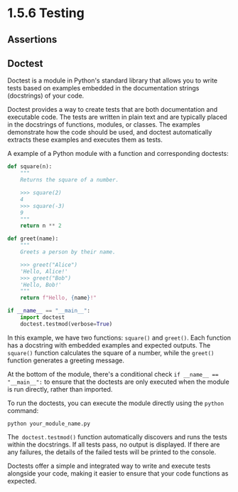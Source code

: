 # 1.5.6   Testing

## Assertions



## Doctest

Doctest is a module in Python's standard library that allows you to write tests based on examples embedded in the documentation strings (docstrings) of your code.

Doctest provides a way to create tests that are both documentation and executable code. The tests are written in plain text and are typically placed in the docstrings of functions, modules, or classes. The examples demonstrate how the code should be used, and doctest automatically extracts these examples and executes them as tests.

A example of a Python module with a function and corresponding doctests:

```python
def square(n):
    """
    Returns the square of a number.

    >>> square(2)
    4
    >>> square(-3)
    9
    """
    return n ** 2

def greet(name):
    """
    Greets a person by their name.

    >>> greet("Alice")
    'Hello, Alice!'
    >>> greet("Bob")
    'Hello, Bob!'
    """
    return f"Hello, {name}!"

if __name__ == "__main__":
    import doctest
    doctest.testmod(verbose=True)
```

In this example, we have two functions: `square()` and `greet()`. Each function has a docstring with embedded examples and expected outputs. The `square()` function calculates the square of a number, while the `greet()` function generates a greeting message.

At the bottom of the module, there's a conditional check `if __name__ == "__main__":` to ensure that the doctests are only executed when the module is run directly, rather than imported.


To run the doctests, you can execute the module directly using the `python` command:

```
python your_module_name.py
```

The` doctest.testmod()` function automatically discovers and runs the tests within the docstrings. If all tests pass, no output is displayed. If there are any failures, the details of the failed tests will be printed to the console.

Doctests offer a simple and integrated way to write and execute tests alongside your code, making it easier to ensure that your code functions as expected.